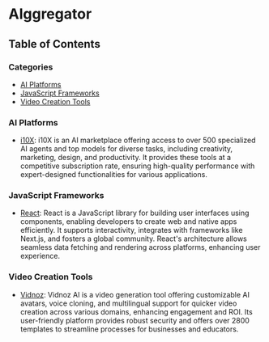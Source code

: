 # AIggregator

## Table of Contents

<!-- CATEGORY ANCHORS START -->
### Categories
- [AI Platforms](#ai-platforms)
- [JavaScript Frameworks](#javascript-frameworks)
- [Video Creation Tools](#video-creation-tools)
<!-- CATEGORY ANCHORS END -->

### AI Platforms
- [i10X](https://i10x.ai/): i10X is an AI marketplace offering access to over 500 specialized AI agents and top models for diverse tasks, including creativity, marketing, design, and productivity. It provides these tools at a competitive subscription rate, ensuring high-quality performance with expert-designed functionalities for various applications.

### JavaScript Frameworks
- [React](https://react.dev): React is a JavaScript library for building user interfaces using components, enabling developers to create web and native apps efficiently. It supports interactivity, integrates with frameworks like Next.js, and fosters a global community. React's architecture allows seamless data fetching and rendering across platforms, enhancing user experience.

### Video Creation Tools
- [Vidnoz](https://www.vidnoz.com/): Vidnoz AI is a video generation tool offering customizable AI avatars, voice cloning, and multilingual support for quicker video creation across various domains, enhancing engagement and ROI. Its user-friendly platform provides robust security and offers over 2800 templates to streamline processes for businesses and educators.